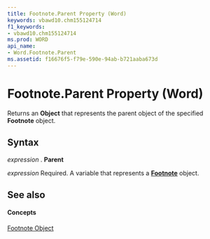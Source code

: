 ```yaml
---
title: Footnote.Parent Property (Word)
keywords: vbawd10.chm155124714
f1_keywords:
- vbawd10.chm155124714
ms.prod: WORD
api_name:
- Word.Footnote.Parent
ms.assetid: f16676f5-f79e-590e-94ab-b721aaba673d
---
```



# Footnote.Parent Property (Word)

Returns an  **Object** that represents the parent object of the specified **Footnote** object.


## Syntax

 _expression_ . **Parent**

 _expression_ Required. A variable that represents a **[Footnote](footnote-object-word.md)** object.


## See also


#### Concepts


[Footnote Object](footnote-object-word.md)

